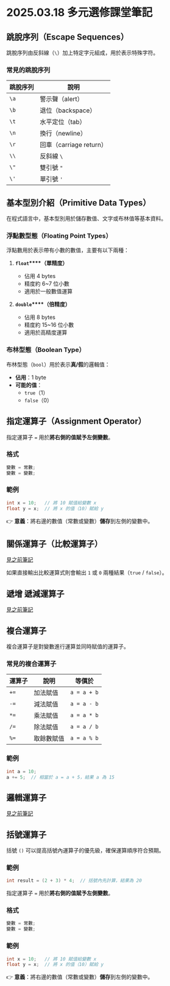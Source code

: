 # 2025.03.18 多元選修課堂筆記
## 跳脫序列（Escape Sequences）

跳脫序列由反斜線（`\`）加上特定字元組成，用於表示特殊字符。

### 常見的跳脫序列

| 跳脫序列 | 說明                  |
| ---- | ------------------- |
| `\a` | 警示聲（alert）          |
| `\b` | 退位（backspace）       |
| `\t` | 水平定位（tab）           |
| `\n` | 換行（newline）         |
| `\r` | 回車（carriage return） |
| `\\` | 反斜線 `\`             |
| `\"` | 雙引號 `"`             |
| `\'` | 單引號 `'`             |

## 基本型別介紹（Primitive Data Types）

在程式語言中，基本型別用於儲存數值、文字或布林值等基本資料。

### 浮點數型態（Floating Point Types）

浮點數用於表示帶有小數的數值，主要有以下兩種：

1. **`float`****（單精度）**

   - 佔用 4 bytes
   - 精度約 6\~7 位小數
   - 適用於一般數值運算

2. **`double`****（倍精度）**

   - 佔用 8 bytes
   - 精度約 15\~16 位小數
   - 適用於高精度運算

### 布林型態（Boolean Type）

布林型態（`bool`）用於表示**真/假**的邏輯值：

- **佔用**：1 byte
- **可能的值**：
  - `true`（1）
  - `false`（0）

## 指定運算子（Assignment Operator）

指定運算子 `=` 用於**將右側的值賦予左側變數**。

### 格式

```cpp
變數 = 常數;
變數 = 變數;
```

### 範例

```cpp
int x = 10;   // 將 10 賦值給變數 x
float y = x;  // 將 x 的值（10）賦給 y
```

👉 **意義**：將右邊的數值（常數或變數）**儲存**到左側的變數中。

## 關係運算子（比較運算子）

[見之前筆記](https://github.com/MrSigmA-TW/IT_class/blob/main/Information_Technology/Class_Notes/2025.03.04%20%E8%AA%B2%E5%A0%82%E7%AD%86%E8%A8%98.md)


如果直接輸出比較運算式則會輸出 `1` 或 `0` 兩種結果（`true` / `false`）。

## 遞增 遞減運算子

[見之前筆記](https://github.com/MrSigmA-TW/IT_class/blob/main/Information_Technology/Class_Notes/2025.03.04%20%E8%AA%B2%E5%A0%82%E7%AD%86%E8%A8%98.md)

## 複合運算子

複合運算子是對變數進行運算並同時賦值的運算子。

### 常見的複合運算子

| 運算子  | 說明    | 等價於         |
| ---- | ----- | ----------- |
| `+=` | 加法賦值  | `a = a + b` |
| `-=` | 減法賦值  | `a = a - b` |
| `*=` | 乘法賦值  | `a = a * b` |
| `/=` | 除法賦值  | `a = a / b` |
| `%=` | 取餘數賦值 | `a = a % b` |

### 範例

```cpp
int a = 10;
a += 5;  // 相當於 a = a + 5，結果 a 為 15
```

## 邏輯運算子

[見之前筆記](https://github.com/MrSigmA-TW/IT_class/blob/main/Information_Technology/Class_Notes/2025.03.04%20%E8%AA%B2%E5%A0%82%E7%AD%86%E8%A8%98.md)

## 括號運算子

括號 `()` 可以提高括號內運算子的優先級，確保運算順序符合預期。

### 範例

```cpp
int result = (2 + 3) * 4;  // 括號內先計算，結果為 20
```


指定運算子 `=` 用於**將右側的值賦予左側變數**。

### 格式
```cpp
變數 = 常數;
變數 = 變數;
```

### 範例
```cpp
int x = 10;   // 將 10 賦值給變數 x
float y = x;  // 將 x 的值（10）賦給 y
```

👉 **意義**：將右邊的數值（常數或變數）**儲存**到左側的變數中。

